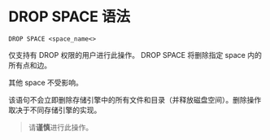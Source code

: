 # DROP SPACE 语法

```ngql
DROP SPACE <space_name<>
```

仅支持有 DROP 权限的用户进行此操作。
DROP SPACE 将删除指定 space 内的所有点和边。

其他 space 不受影响。

该语句不会立即删除存储引擎中的所有文件和目录（并释放磁盘空间）。删除操作取决于不同存储引擎的实现。

> 请**谨慎**进行此操作。
